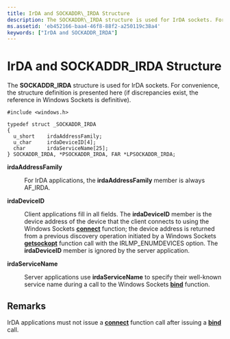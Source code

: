 ```yaml
---
title: IrDA and SOCKADDR\_IRDA Structure
description: The SOCKADDR\_IRDA structure is used for IrDA sockets. For convenience, the structure definition is presented here (if discrepancies exist, the reference in Windows Sockets is definitive).
ms.assetid: 'eb452166-baa4-46f8-88f2-a250119c38a4'
keywords: ["IrDA and SOCKADDR_IRDA"]
---
```


# IrDA and SOCKADDR\_IRDA Structure

The **SOCKADDR\_IRDA** structure is used for IrDA sockets. For convenience, the structure definition is presented here (if discrepancies exist, the reference in Windows Sockets is definitive).

``` syntax
#include <windows.h>

typedef struct _SOCKADDR_IRDA
{
  u_short    irdaAddressFamily;
  u_char     irdaDeviceID[4];
  char       irdaServiceName[25];
} SOCKADDR_IRDA, *PSOCKADDR_IRDA, FAR *LPSOCKADDR_IRDA;
```

<dl> <dt>

<span id="irdaAddressFamily"></span><span id="irdaaddressfamily"></span><span id="IRDAADDRESSFAMILY"></span>**irdaAddressFamily**
</dt> <dd>

For IrDA applications, the **irdaAddressFamily** member is always AF\_IRDA.

</dd> <dt>

<span id="irdaDeviceID"></span><span id="irdadeviceid"></span><span id="IRDADEVICEID"></span>**irdaDeviceID**
</dt> <dd>

Client applications fill in all fields. The **irdaDeviceID** member is the device address of the device that the client connects to using the Windows Sockets [**connect**](https://msdn.microsoft.com/library/windows/desktop/ms737625) function; the device address is returned from a previous discovery operation initiated by a Windows Sockets [**getsockopt**](https://msdn.microsoft.com/library/windows/desktop/ms738544) function call with the IRLMP\_ENUMDEVICES option. The **irdaDeviceID** member is ignored by the server application.

</dd> <dt>

<span id="irdaServiceName"></span><span id="irdaservicename"></span><span id="IRDASERVICENAME"></span>**irdaServiceName**
</dt> <dd>

Server applications use **irdaServiceName** to specify their well-known service name during a call to the Windows Sockets [**bind**](https://msdn.microsoft.com/library/windows/desktop/ms737550) function.

</dd> </dl>

## Remarks

IrDA applications must not issue a [**connect**](https://msdn.microsoft.com/library/windows/desktop/ms737625) function call after issuing a [**bind**](https://msdn.microsoft.com/library/windows/desktop/ms737550) call.

 

 




